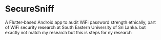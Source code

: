 # SecureSniff
A Flutter-based Android app to audit WiFi password strength ethically, part of WiFi security research at South Eastern University of Sri Lanka.
but exactly not match my research but this is steps for ny research 
